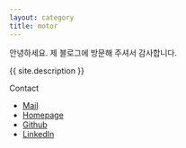 ```yaml
---
layout: category
title: motor
---
```





안녕하세요.
제 블로그에 방문해 주셔서 감사합니다.

<p class="message">{{ site.description }}</p>


Contact

- [Mail](mailto:chanwookim@me.com) 
- [Homepage](https://chanwookim.me) 
- [Github](https://github.com/chanwooo) 
- [LinkedIn](https://www.linkedin.com/in/chanwooo) 


